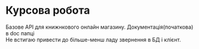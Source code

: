 # Курсова робота

Базове АРІ для книжнкового онлайн магазину. Документація(початкова) в doc папці\
Не встигаю привести до більше-менш ладу звернення в БД і клієнт.
